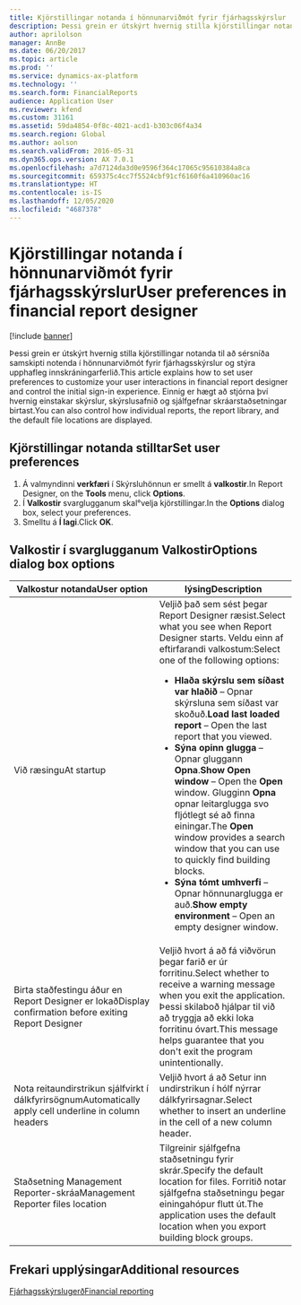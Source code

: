 ```yaml
---
title: Kjörstillingar notanda í hönnunarviðmót fyrir fjárhagsskýrslur
description: Þessi grein er útskýrt hvernig stilla kjörstillingar notanda til að sérsníða samskipti notenda í hönnunarviðmót fyrir fjárhagsskýrslur og stýra upphafleg innskráningarferlið. Einnig er hægt að stjórna því hvernig einstakar skýrslur, skýrslusafnið og sjálfgefnar skráarstaðsetningar birtast.
author: aprilolson
manager: AnnBe
ms.date: 06/20/2017
ms.topic: article
ms.prod: ''
ms.service: dynamics-ax-platform
ms.technology: ''
ms.search.form: FinancialReports
audience: Application User
ms.reviewer: kfend
ms.custom: 31161
ms.assetid: 59da4854-0f8c-4021-acd1-b303c06f4a34
ms.search.region: Global
ms.author: aolson
ms.search.validFrom: 2016-05-31
ms.dyn365.ops.version: AX 7.0.1
ms.openlocfilehash: a7d7124da3d0e9596f364c17065c95610384a8ca
ms.sourcegitcommit: 659375c4cc7f5524cbf91cf6160f6a410960ac16
ms.translationtype: HT
ms.contentlocale: is-IS
ms.lasthandoff: 12/05/2020
ms.locfileid: "4687378"
---
```

# <a name="user-preferences-in-financial-report-designer"></a><span data-ttu-id="98ef1-104">Kjörstillingar notanda í hönnunarviðmót fyrir fjárhagsskýrslur</span><span class="sxs-lookup"><span data-stu-id="98ef1-104">User preferences in financial report designer</span></span>

[!include [banner](../includes/banner.md)]

<span data-ttu-id="98ef1-105">Þessi grein er útskýrt hvernig stilla kjörstillingar notanda til að sérsníða samskipti notenda í hönnunarviðmót fyrir fjárhagsskýrslur og stýra upphafleg innskráningarferlið.</span><span class="sxs-lookup"><span data-stu-id="98ef1-105">This article explains how to set user preferences to customize your user interactions in financial report designer and control the initial sign-in experience.</span></span> <span data-ttu-id="98ef1-106">Einnig er hægt að stjórna því hvernig einstakar skýrslur, skýrslusafnið og sjálfgefnar skráarstaðsetningar birtast.</span><span class="sxs-lookup"><span data-stu-id="98ef1-106">You can also control how individual reports, the report library, and the default file locations are displayed.</span></span>

## <a name="set-user-preferences"></a><span data-ttu-id="98ef1-107">Kjörstillingar notanda stilltar</span><span class="sxs-lookup"><span data-stu-id="98ef1-107">Set user preferences</span></span>

1. <span data-ttu-id="98ef1-108">Á valmyndinni **verkfæri** í Skýrsluhönnun er smellt á **valkostir**.</span><span class="sxs-lookup"><span data-stu-id="98ef1-108">In Report Designer, on the **Tools** menu, click **Options**.</span></span>
2. <span data-ttu-id="98ef1-109">Í **Valkostir** svarglugganum skal°velja kjörstillingar.</span><span class="sxs-lookup"><span data-stu-id="98ef1-109">In the **Options** dialog box, select your preferences.</span></span>
3. <span data-ttu-id="98ef1-110">Smelltu á **Í lagi**.</span><span class="sxs-lookup"><span data-stu-id="98ef1-110">Click **OK**.</span></span>

## <a name="options-dialog-box-options"></a><span data-ttu-id="98ef1-111">Valkostir í svarglugganum Valkostir</span><span class="sxs-lookup"><span data-stu-id="98ef1-111">Options dialog box options</span></span>
<table>
<thead>
<tr>
<th><span data-ttu-id="98ef1-112">Valkostur notanda</span><span class="sxs-lookup"><span data-stu-id="98ef1-112">User option</span></span></th>
<th><span data-ttu-id="98ef1-113">lýsing</span><span class="sxs-lookup"><span data-stu-id="98ef1-113">Description</span></span></th>
</tr>
</thead>
<tbody>
<tr>
<td><span data-ttu-id="98ef1-114">Við ræsingu</span><span class="sxs-lookup"><span data-stu-id="98ef1-114">At startup</span></span></td>
<td><span data-ttu-id="98ef1-115">Veljið það sem sést þegar Report Designer ræsist.</span><span class="sxs-lookup"><span data-stu-id="98ef1-115">Select what you see when Report Designer starts.</span></span> <span data-ttu-id="98ef1-116">Veldu einn af eftirfarandi valkostum:</span><span class="sxs-lookup"><span data-stu-id="98ef1-116">Select one of the following options:</span></span>
<ul>
<li><span data-ttu-id="98ef1-117"><strong>Hlaða skýrslu sem síðast var hlaðið</strong> – Opnar skýrsluna sem síðast var skoðuð.</span><span class="sxs-lookup"><span data-stu-id="98ef1-117"><strong>Load last loaded report</strong> – Open the last report that you viewed.</span></span></li>
<li><span data-ttu-id="98ef1-118"><strong>Sýna opinn glugga</strong> – Opnar gluggann <strong>Opna</strong>.</span><span class="sxs-lookup"><span data-stu-id="98ef1-118"><strong>Show Open window</strong> – Open the <strong>Open</strong> window.</span></span> <span data-ttu-id="98ef1-119">Glugginn <strong>Opna</strong> opnar leitarglugga svo fljótlegt sé að finna einingar.</span><span class="sxs-lookup"><span data-stu-id="98ef1-119">The <strong>Open</strong> window provides a search window that you can use to quickly find building blocks.</span></span></li>
<li><span data-ttu-id="98ef1-120"><strong>Sýna tómt umhverfi</strong> – Opnar hönnunarglugga er auð.</span><span class="sxs-lookup"><span data-stu-id="98ef1-120"><strong>Show empty environment</strong> – Open an empty designer window.</span></span></li>
</ul></td>
</tr>
<tr>
<td><span data-ttu-id="98ef1-121">Birta staðfestingu áður en Report Designer er lokað</span><span class="sxs-lookup"><span data-stu-id="98ef1-121">Display confirmation before exiting Report Designer</span></span></td>
<td><span data-ttu-id="98ef1-122">Veljið hvort á að fá viðvörun þegar farið er úr forritinu.</span><span class="sxs-lookup"><span data-stu-id="98ef1-122">Select whether to receive a warning message when you exit the application.</span></span> <span data-ttu-id="98ef1-123">Þessi skilaboð hjálpar til við að tryggja að ekki loka forritinu óvart.</span><span class="sxs-lookup"><span data-stu-id="98ef1-123">This message helps guarantee that you don't exit the program unintentionally.</span></span></td>
</tr>
<tr>
<td><span data-ttu-id="98ef1-124">Nota reitaundirstrikun sjálfvirkt í dálkfyrirsögnum</span><span class="sxs-lookup"><span data-stu-id="98ef1-124">Automatically apply cell underline in column headers</span></span></td>
<td><span data-ttu-id="98ef1-125">Veljið hvort á að Setur inn undirstrikun í hólf nýrrar dálkfyrirsagnar.</span><span class="sxs-lookup"><span data-stu-id="98ef1-125">Select whether to insert an underline in the cell of a new column header.</span></span></td>
</tr>
<tr>
<td><span data-ttu-id="98ef1-126">Staðsetning Management Reporter-skráa</span><span class="sxs-lookup"><span data-stu-id="98ef1-126">Management Reporter files location</span></span></td>
<td><span data-ttu-id="98ef1-127">Tilgreinir sjálfgefna staðsetningu fyrir skrár.</span><span class="sxs-lookup"><span data-stu-id="98ef1-127">Specify the default location for files.</span></span> <span data-ttu-id="98ef1-128">Forritið notar sjálfgefna staðsetningu þegar einingahópur flutt út.</span><span class="sxs-lookup"><span data-stu-id="98ef1-128">The application uses the default location when you export building block groups.</span></span></td>
</tr>
</tbody>
</table>

## <a name="additional-resources"></a><span data-ttu-id="98ef1-129">Frekari upplýsingar</span><span class="sxs-lookup"><span data-stu-id="98ef1-129">Additional resources</span></span>

[<span data-ttu-id="98ef1-130">Fjárhagsskýrslugerð</span><span class="sxs-lookup"><span data-stu-id="98ef1-130">Financial reporting</span></span>](financial-reporting-intro.md)
